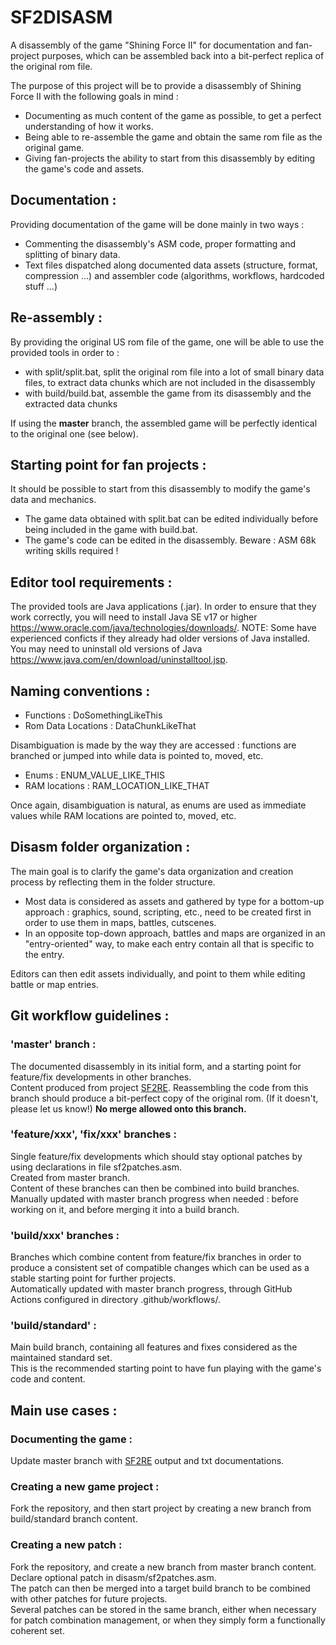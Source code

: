 SF2DISASM
=========

A disassembly of the game "Shining Force II" for documentation and fan-project purposes, which can be assembled back into a bit-perfect replica of the original rom file.

The purpose of this project will be to provide a disassembly of Shining Force II with the following goals in mind : 

- Documenting as much content of the game as possible, to get a perfect understanding of how it works.
- Being able to re-assemble the game and obtain the same rom file as the original game.
- Giving fan-projects the ability to start from this disassembly by editing the game's code and assets.


## Documentation : 

Providing documentation of the game will be done mainly in two ways : 

- Commenting the disassembly's ASM code, proper formatting and splitting of binary data.
- Text files dispatched along documented data assets (structure, format, compression ...) and assembler code (algorithms, workflows, hardcoded stuff ...)


## Re-assembly : 

By providing the original US rom file of the game, one will be able to use the provided tools in order to :

- with split/split.bat, split the original rom file into a lot of small binary data files, to extract data chunks which are not included in the disassembly
- with build/build.bat, assemble the game from its disassembly and the extracted data chunks

If using the **master** branch, the assembled game will be perfectly identical to the original one (see below).


## Starting point for fan projects :

It should be possible to start from this disassembly to modify the game's data and mechanics. 

- The game data obtained with split.bat can be edited individually before being included in the game with build.bat.
- The game's code can be edited in the disassembly. Beware : ASM 68k writing skills required !


## Editor tool requirements :

The provided tools are Java applications (.jar). In order to ensure that they work correctly, you will need to install Java SE v17 or higher https://www.oracle.com/java/technologies/downloads/. NOTE: Some have experienced conficts if they already had older versions of Java installed. You may need to uninstall old versions of Java https://www.java.com/en/download/uninstalltool.jsp.

## Naming conventions :

- Functions : DoSomethingLikeThis
- Rom Data Locations : DataChunkLikeThat

Disambiguation is made by the way they are accessed : functions are
branched or jumped into while data is pointed to, moved, etc.

- Enums : ENUM_VALUE_LIKE_THIS
- RAM locations : RAM_LOCATION_LIKE_THAT

Once again, disambiguation is natural, as enums are used as immediate
values while RAM locations are pointed to, moved, etc.


## Disasm folder organization :

The main goal is to clarify the game's data organization and creation
process by reflecting them in the folder structure.

- Most data is considered as assets and gathered by type for a
bottom-up approach : graphics, sound, scripting, etc., need to be
created first in order to use them in maps, battles, cutscenes.
- In an opposite top-down approach, battles and maps are organized in an
"entry-oriented" way, to make each entry contain all that is specific to
the entry.

Editors can then edit assets individually, and point to them while
editing battle or map entries.


## Git workflow guidelines :
### 'master' branch :
The documented disassembly in its initial form, and a starting point for feature/fix developments in other branches.   
Content produced from project [SF2RE](https://github.com/ShiningForceCentral/SF2RE).
Reassembling the code from this branch should produce a bit-perfect copy of the original rom. (If it doesn't, please let us know!)
**No merge allowed onto this branch.**
### 'feature/xxx', 'fix/xxx' branches :
Single feature/fix developments which should stay optional patches by using declarations in file sf2patches.asm.  
Created from master branch.   
Content of these branches can then be combined into build branches.  
Manually updated with master branch progress when needed : before working on it, and before merging it into a build branch.
### 'build/xxx' branches :
Branches which combine content from feature/fix branches in order to produce a consistent set of compatible changes which can be used as a stable starting point for further projects.  
Automatically updated with master branch progress, through GitHub Actions configured in directory .github/workflows/.
### 'build/standard' :
Main build branch, containing all features and fixes considered as the maintained standard set.  
This is the recommended starting point to have fun playing with the game's code and content.


## Main use cases :
### Documenting the game :
Update master branch with [SF2RE](https://github.com/ShiningForceCentral/SF2RE) output and txt documentations.
### Creating a new game project :
Fork the repository, and then start project by creating a new branch from build/standard branch content.
### Creating a new patch :
Fork the repository, and create a new branch from master branch content.  
Declare optional patch in disasm/sf2patches.asm.  
The patch can then be merged into a target build branch to be combined with other patches for future projects.  
Several patches can be stored in the same branch, either when necessary for patch combination management, or when they simply form a functionally coherent set.
